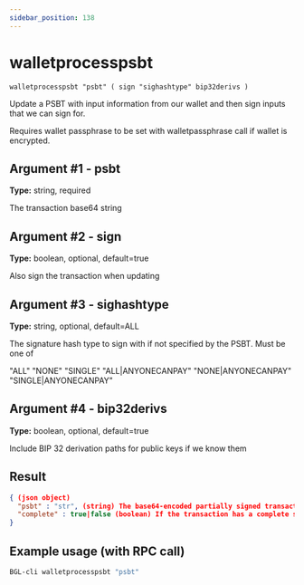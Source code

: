 ```yaml
---
sidebar_position: 138
---
```


# walletprocesspsbt

`walletprocesspsbt "psbt" ( sign "sighashtype" bip32derivs )`

Update a PSBT with input information from our wallet and then sign inputs that we can sign for.

Requires wallet passphrase to be set with walletpassphrase call if wallet is encrypted.

## Argument #1 - psbt

**Type:** string, required

The transaction base64 string

## Argument #2 - sign

**Type:** boolean, optional, default=true

Also sign the transaction when updating

## Argument #3 - sighashtype

**Type:** string, optional, default=ALL

The signature hash type to sign with if not specified by the PSBT. Must be one of

"ALL" "NONE" "SINGLE" "ALL|ANYONECANPAY" "NONE|ANYONECANPAY" "SINGLE|ANYONECANPAY"

## Argument #4 - bip32derivs

**Type:** boolean, optional, default=true

Include BIP 32 derivation paths for public keys if we know them

## Result
```json
{ (json object)
  "psbt" : "str", (string) The base64-encoded partially signed transaction
  "complete" : true|false (boolean) If the transaction has a complete set of signatures
}
```

## Example usage (with RPC call)

```sh 
BGL-cli walletprocesspsbt "psbt"
```
